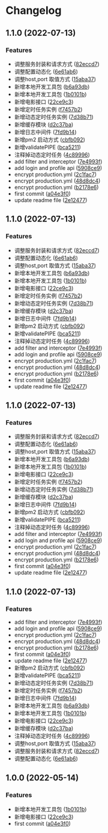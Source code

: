 # Changelog
## 1.1.0 (2022-07-13)


### Features

* 调整服务封装和请求方式 ([82eccd7](https://gitee.com/avandax/nest-mongoose-demo/commit/82eccd75eafbfa0f385475673ace7f740c74e99b))
* 调整配置动态化 ([6e61ab6](https://gitee.com/avandax/nest-mongoose-demo/commit/6e61ab6017ba9e40d7430c0ef9bca495cc07f2ba))
* 调整host,port 取值方式 ([15aba37](https://gitee.com/avandax/nest-mongoose-demo/commit/15aba37ed6b57f906c72f5f6f8675b77895fd34c))
* 新增本地开发工具包 ([b6a93db](https://gitee.com/avandax/nest-mongoose-demo/commit/b6a93db9707e6b1ca1fc1fb7d5f72e09b6f99a65))
* 新增本地开发工具包 ([1b0101b](https://gitee.com/avandax/nest-mongoose-demo/commit/1b0101b24c07028cd90087ca6084253938787725))
* 新增电影接口 ([22ce9c3](https://gitee.com/avandax/nest-mongoose-demo/commit/22ce9c375688fb0bfaf336ba9d4e25e97ec59713))
* 新增定时任务实例 ([f7457b2](https://gitee.com/avandax/nest-mongoose-demo/commit/f7457b2c7a02f9ac36982670a23944b77782ed34))
* 新增动态定时任务实例 ([7d38b71](https://gitee.com/avandax/nest-mongoose-demo/commit/7d38b718851f3c9dd02042a1553f3b7466b5b2ec))
* 新增缓存模块 ([d2c37ba](https://gitee.com/avandax/nest-mongoose-demo/commit/d2c37ba9646c4eef5b427033843561fd90a05050))
* 新增日志中间件 ([7fd9b14](https://gitee.com/avandax/nest-mongoose-demo/commit/7fd9b144a76615aac72994969cbaafffffa7ee21))
* 新增pm2 启动方式 ([cbfb092](https://gitee.com/avandax/nest-mongoose-demo/commit/cbfb09210941bd6fc46b0812cdba3413beb9da5b))
* 新增validatePIPE ([bca5211](https://gitee.com/avandax/nest-mongoose-demo/commit/bca5211457bee7be42e870f1e5ac1fdfd50f796e))
* 注释掉动态定时任务 ([4c89996](https://gitee.com/avandax/nest-mongoose-demo/commit/4c89996f11c9fddb402bce3a07193e3a94afcf84))
* add filter and interceptor ([7e4993f](https://gitee.com/avandax/nest-mongoose-demo/commit/7e4993f266b18f2cb8b8e2432c3e456ddcc3b857))
* add login and profile api ([5908ce9](https://gitee.com/avandax/nest-mongoose-demo/commit/5908ce9fd08c7d176f50b4260b842a6ae37f3bf0))
* encrypt production.yml ([2c1fac7](https://gitee.com/avandax/nest-mongoose-demo/commit/2c1fac7ba0ddae50a686361a70bcf7f91ec11340))
* encrypt production.yml ([48d8dc4](https://gitee.com/avandax/nest-mongoose-demo/commit/48d8dc45357c86641c684a2354068fa13c2b57c7))
* encrypt production.yml ([b2178e6](https://gitee.com/avandax/nest-mongoose-demo/commit/b2178e6658e5fb83b6bf12cf3ea3fd5217334322))
* first commit ([a04e3f0](https://gitee.com/avandax/nest-mongoose-demo/commit/a04e3f0e6bde60568736197a1be3f4d9fb8bc8ae))
* update readme file ([2e12477](https://gitee.com/avandax/nest-mongoose-demo/commit/2e12477a2485d134a657e024e0bab401128a1954))

## 1.1.0 (2022-07-13)


### Features

* 调整服务封装和请求方式 ([82eccd7](https://gitee.com/avandax/nest-mongoose-demo/commit/82eccd75eafbfa0f385475673ace7f740c74e99b))
* 调整配置动态化 ([6e61ab6](https://gitee.com/avandax/nest-mongoose-demo/commit/6e61ab6017ba9e40d7430c0ef9bca495cc07f2ba))
* 调整host,port 取值方式 ([15aba37](https://gitee.com/avandax/nest-mongoose-demo/commit/15aba37ed6b57f906c72f5f6f8675b77895fd34c))
* 新增本地开发工具包 ([b6a93db](https://gitee.com/avandax/nest-mongoose-demo/commit/b6a93db9707e6b1ca1fc1fb7d5f72e09b6f99a65))
* 新增本地开发工具包 ([1b0101b](https://gitee.com/avandax/nest-mongoose-demo/commit/1b0101b24c07028cd90087ca6084253938787725))
* 新增电影接口 ([22ce9c3](https://gitee.com/avandax/nest-mongoose-demo/commit/22ce9c375688fb0bfaf336ba9d4e25e97ec59713))
* 新增定时任务实例 ([f7457b2](https://gitee.com/avandax/nest-mongoose-demo/commit/f7457b2c7a02f9ac36982670a23944b77782ed34))
* 新增动态定时任务实例 ([7d38b71](https://gitee.com/avandax/nest-mongoose-demo/commit/7d38b718851f3c9dd02042a1553f3b7466b5b2ec))
* 新增缓存模块 ([d2c37ba](https://gitee.com/avandax/nest-mongoose-demo/commit/d2c37ba9646c4eef5b427033843561fd90a05050))
* 新增日志中间件 ([7fd9b14](https://gitee.com/avandax/nest-mongoose-demo/commit/7fd9b144a76615aac72994969cbaafffffa7ee21))
* 新增pm2 启动方式 ([cbfb092](https://gitee.com/avandax/nest-mongoose-demo/commit/cbfb09210941bd6fc46b0812cdba3413beb9da5b))
* 新增validatePIPE ([bca5211](https://gitee.com/avandax/nest-mongoose-demo/commit/bca5211457bee7be42e870f1e5ac1fdfd50f796e))
* 注释掉动态定时任务 ([4c89996](https://gitee.com/avandax/nest-mongoose-demo/commit/4c89996f11c9fddb402bce3a07193e3a94afcf84))
* add filter and interceptor ([7e4993f](https://gitee.com/avandax/nest-mongoose-demo/commit/7e4993f266b18f2cb8b8e2432c3e456ddcc3b857))
* add login and profile api ([5908ce9](https://gitee.com/avandax/nest-mongoose-demo/commit/5908ce9fd08c7d176f50b4260b842a6ae37f3bf0))
* encrypt production.yml ([2c1fac7](https://gitee.com/avandax/nest-mongoose-demo/commit/2c1fac7ba0ddae50a686361a70bcf7f91ec11340))
* encrypt production.yml ([48d8dc4](https://gitee.com/avandax/nest-mongoose-demo/commit/48d8dc45357c86641c684a2354068fa13c2b57c7))
* encrypt production.yml ([b2178e6](https://gitee.com/avandax/nest-mongoose-demo/commit/b2178e6658e5fb83b6bf12cf3ea3fd5217334322))
* first commit ([a04e3f0](https://gitee.com/avandax/nest-mongoose-demo/commit/a04e3f0e6bde60568736197a1be3f4d9fb8bc8ae))
* update readme file ([2e12477](https://gitee.com/avandax/nest-mongoose-demo/commit/2e12477a2485d134a657e024e0bab401128a1954))

## 1.1.0 (2022-07-13)


### Features

* 调整服务封装和请求方式 ([82eccd7](https://gitee.com/avandax/nest-mongoose-demo/commit/82eccd75eafbfa0f385475673ace7f740c74e99b))
* 调整配置动态化 ([6e61ab6](https://gitee.com/avandax/nest-mongoose-demo/commit/6e61ab6017ba9e40d7430c0ef9bca495cc07f2ba))
* 调整host,port 取值方式 ([15aba37](https://gitee.com/avandax/nest-mongoose-demo/commit/15aba37ed6b57f906c72f5f6f8675b77895fd34c))
* 新增本地开发工具包 ([b6a93db](https://gitee.com/avandax/nest-mongoose-demo/commit/b6a93db9707e6b1ca1fc1fb7d5f72e09b6f99a65))
* 新增本地开发工具包 ([1b0101b](https://gitee.com/avandax/nest-mongoose-demo/commit/1b0101b24c07028cd90087ca6084253938787725))
* 新增电影接口 ([22ce9c3](https://gitee.com/avandax/nest-mongoose-demo/commit/22ce9c375688fb0bfaf336ba9d4e25e97ec59713))
* 新增定时任务实例 ([f7457b2](https://gitee.com/avandax/nest-mongoose-demo/commit/f7457b2c7a02f9ac36982670a23944b77782ed34))
* 新增动态定时任务实例 ([7d38b71](https://gitee.com/avandax/nest-mongoose-demo/commit/7d38b718851f3c9dd02042a1553f3b7466b5b2ec))
* 新增缓存模块 ([d2c37ba](https://gitee.com/avandax/nest-mongoose-demo/commit/d2c37ba9646c4eef5b427033843561fd90a05050))
* 新增日志中间件 ([7fd9b14](https://gitee.com/avandax/nest-mongoose-demo/commit/7fd9b144a76615aac72994969cbaafffffa7ee21))
* 新增pm2 启动方式 ([cbfb092](https://gitee.com/avandax/nest-mongoose-demo/commit/cbfb09210941bd6fc46b0812cdba3413beb9da5b))
* 新增validatePIPE ([bca5211](https://gitee.com/avandax/nest-mongoose-demo/commit/bca5211457bee7be42e870f1e5ac1fdfd50f796e))
* 注释掉动态定时任务 ([4c89996](https://gitee.com/avandax/nest-mongoose-demo/commit/4c89996f11c9fddb402bce3a07193e3a94afcf84))
* add filter and interceptor ([7e4993f](https://gitee.com/avandax/nest-mongoose-demo/commit/7e4993f266b18f2cb8b8e2432c3e456ddcc3b857))
* add login and profile api ([5908ce9](https://gitee.com/avandax/nest-mongoose-demo/commit/5908ce9fd08c7d176f50b4260b842a6ae37f3bf0))
* encrypt production.yml ([2c1fac7](https://gitee.com/avandax/nest-mongoose-demo/commit/2c1fac7ba0ddae50a686361a70bcf7f91ec11340))
* encrypt production.yml ([48d8dc4](https://gitee.com/avandax/nest-mongoose-demo/commit/48d8dc45357c86641c684a2354068fa13c2b57c7))
* encrypt production.yml ([b2178e6](https://gitee.com/avandax/nest-mongoose-demo/commit/b2178e6658e5fb83b6bf12cf3ea3fd5217334322))
* first commit ([a04e3f0](https://gitee.com/avandax/nest-mongoose-demo/commit/a04e3f0e6bde60568736197a1be3f4d9fb8bc8ae))
* update readme file ([2e12477](https://gitee.com/avandax/nest-mongoose-demo/commit/2e12477a2485d134a657e024e0bab401128a1954))

## 1.1.0 (2022-07-13)


### Features

* add filter and interceptor ([7e4993f](https://gitee.com/avandax/nest-mongoose-demo/commit/7e4993f266b18f2cb8b8e2432c3e456ddcc3b857))
* add login and profile api ([5908ce9](https://gitee.com/avandax/nest-mongoose-demo/commit/5908ce9fd08c7d176f50b4260b842a6ae37f3bf0))
* encrypt production.yml ([2c1fac7](https://gitee.com/avandax/nest-mongoose-demo/commit/2c1fac7ba0ddae50a686361a70bcf7f91ec11340))
* encrypt production.yml ([48d8dc4](https://gitee.com/avandax/nest-mongoose-demo/commit/48d8dc45357c86641c684a2354068fa13c2b57c7))
* encrypt production.yml ([b2178e6](https://gitee.com/avandax/nest-mongoose-demo/commit/b2178e6658e5fb83b6bf12cf3ea3fd5217334322))
* first commit ([a04e3f0](https://gitee.com/avandax/nest-mongoose-demo/commit/a04e3f0e6bde60568736197a1be3f4d9fb8bc8ae))
* update readme file ([2e12477](https://gitee.com/avandax/nest-mongoose-demo/commit/2e12477a2485d134a657e024e0bab401128a1954))
* 新增pm2 启动方式 ([cbfb092](https://gitee.com/avandax/nest-mongoose-demo/commit/cbfb09210941bd6fc46b0812cdba3413beb9da5b))
* 新增validatePIPE ([bca5211](https://gitee.com/avandax/nest-mongoose-demo/commit/bca5211457bee7be42e870f1e5ac1fdfd50f796e))
* 新增动态定时任务实例 ([7d38b71](https://gitee.com/avandax/nest-mongoose-demo/commit/7d38b718851f3c9dd02042a1553f3b7466b5b2ec))
* 新增定时任务实例 ([f7457b2](https://gitee.com/avandax/nest-mongoose-demo/commit/f7457b2c7a02f9ac36982670a23944b77782ed34))
* 新增日志中间件 ([7fd9b14](https://gitee.com/avandax/nest-mongoose-demo/commit/7fd9b144a76615aac72994969cbaafffffa7ee21))
* 新增本地开发工具包 ([b6a93db](https://gitee.com/avandax/nest-mongoose-demo/commit/b6a93db9707e6b1ca1fc1fb7d5f72e09b6f99a65))
* 新增本地开发工具包 ([1b0101b](https://gitee.com/avandax/nest-mongoose-demo/commit/1b0101b24c07028cd90087ca6084253938787725))
* 新增电影接口 ([22ce9c3](https://gitee.com/avandax/nest-mongoose-demo/commit/22ce9c375688fb0bfaf336ba9d4e25e97ec59713))
* 新增缓存模块 ([d2c37ba](https://gitee.com/avandax/nest-mongoose-demo/commit/d2c37ba9646c4eef5b427033843561fd90a05050))
* 注释掉动态定时任务 ([4c89996](https://gitee.com/avandax/nest-mongoose-demo/commit/4c89996f11c9fddb402bce3a07193e3a94afcf84))
* 调整host,port 取值方式 ([15aba37](https://gitee.com/avandax/nest-mongoose-demo/commit/15aba37ed6b57f906c72f5f6f8675b77895fd34c))
* 调整服务封装和请求方式 ([82eccd7](https://gitee.com/avandax/nest-mongoose-demo/commit/82eccd75eafbfa0f385475673ace7f740c74e99b))
* 调整配置动态化 ([6e61ab6](https://gitee.com/avandax/nest-mongoose-demo/commit/6e61ab6017ba9e40d7430c0ef9bca495cc07f2ba))

## 1.0.0 (2022-05-14)


### Features

* 新增本地开发工具包 ([1b0101b](https://gitee.com/avandax/nest-mongoose-demo/commit/1b0101b24c07028cd90087ca6084253938787725))
* 新增电影接口 ([22ce9c3](https://gitee.com/avandax/nest-mongoose-demo/commit/22ce9c375688fb0bfaf336ba9d4e25e97ec59713))
* first commit ([a04e3f0](https://gitee.com/avandax/nest-mongoose-demo/commit/a04e3f0e6bde60568736197a1be3f4d9fb8bc8ae))
